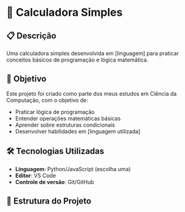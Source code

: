 # 🧮 Calculadora Simples

## 📋 Descrição
Uma calculadora simples desenvolvida em [linguagem] para praticar conceitos básicos de programação e lógica matemática.

## 🎯 Objetivo
Este projeto foi criado como parte dos meus estudos em Ciência da Computação, com o objetivo de:
- Praticar lógica de programação
- Entender operações matemáticas básicas
- Aprender sobre estruturas condicionais
- Desenvolver habilidades em [linguagem utilizada]

## 🛠️ Tecnologias Utilizadas
- **Linguagem**: Python/JavaScript (escolha uma)
- **Editor**: VS Code
- **Controle de versão**: Git/GitHub

## 📁 Estrutura do Projeto
